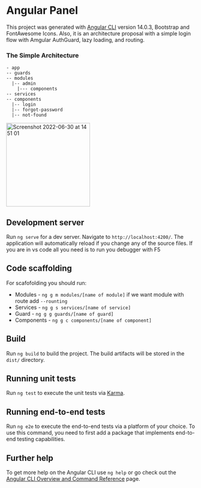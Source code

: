 # Angular Panel

This project was generated with [Angular CLI](https://github.com/angular/angular-cli) version 14.0.3, Bootstrap and FontAwesome Icons.
Also, it is an architecture proposal with a simple login flow with Amgular AuthGuard, lazy loading, and routing.

### The Simple Architecture 
```
- app
-- guards
-- modules
  |-- admin
    |--- components
-- services
-- components
  |-- login
  |-- forgot-password
  |-- not-found
```

<img width="223" alt="Screenshot 2022-06-30 at 14 51 01" src="https://user-images.githubusercontent.com/11242953/176694464-db04c3e6-7980-4b6e-88fb-c497bff91cff.png">

## Development server

Run `ng serve` for a dev server. Navigate to `http://localhost:4200/`. The application will automatically reload if you change any of the source files.
If you are in vs code all you need is to run you debugger with F5

## Code scaffolding

For scafofolding you should run:
* Modules - `ng g m modules/[name of module]` if we want module with route add `--rounting`
* Services - `ng g s services/[name of service]`
* Guard - `ng g g guards/[name of guard]`
* Components - `ng g c components/[name of component]`

## Build

Run `ng build` to build the project. The build artifacts will be stored in the `dist/` directory.

## Running unit tests

Run `ng test` to execute the unit tests via [Karma](https://karma-runner.github.io).

## Running end-to-end tests

Run `ng e2e` to execute the end-to-end tests via a platform of your choice. To use this command, you need to first add a package that implements end-to-end testing capabilities.

## Further help

To get more help on the Angular CLI use `ng help` or go check out the [Angular CLI Overview and Command Reference](https://angular.io/cli) page.
